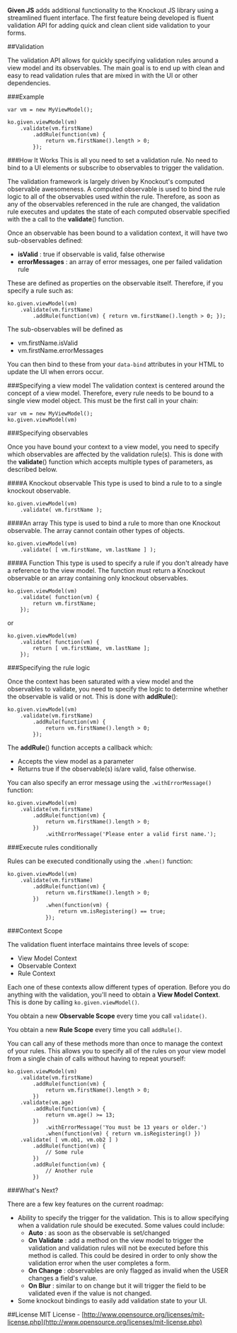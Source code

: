 **Given JS** adds additional functionality to the Knockout JS library using a streamlined fluent interface.  The first feature being developed is fluent validation API for adding quick and clean client side validation to your forms.  

##Validation

The validation API allows for quickly specifying validation rules around a view model and its observables.  The main goal is to end up with clean and easy to read validation rules that are mixed in with the UI or other dependencies.

###Example


	var vm = new MyViewModel();
	            
	ko.given.viewModel(vm)
	    .validate(vm.firstName)
		    .addRule(function(vm) {
		        return vm.firstName().length > 0;
		    });

###How It Works
This is all you need to set a validation rule.  No need to bind to a UI elements or subscribe to observables to trigger the validation.  

The validation framework is largely driven by Knockout's computed observable awesomeness.  A computed observable is used to bind the rule logic to all of the observables used within the rule.  Therefore, as soon as any of the observables referenced in the rule are changed, the validation rule executes and updates the state of each computed observable specified with the a call to the **validate**() function.

Once an observable has been bound to a validation context, it will have two sub-observables defined:

- **isValid** : true if observable is valid, false otherwise
- **errorMessages** : an array of error messages, one per failed validation rule

These are defined as properties on the observable itself.  Therefore, if you specify a rule such as:

	ko.given.viewModel(vm)
	    .validate(vm.firstName)
	    	.addRule(function(vm) { return vm.firstName().length > 0; });

The sub-observables will be defined as

- vm.firstName.isValid
- vm.firstName.errorMessages

You can then bind to these from your `data-bind` attributes in your HTML to update the UI when errors occur.


###Specifying a view model
The validation context is centered around the concept of a view model.  Therefore, every rule needs to be bound to a single view model object.  This must be the first call in your chain:

	var vm = new MyViewModel();
	ko.given.viewModel(vm)


###Specifying observables

Once you have bound your context to a view model, you need to specify which observables are affected by the validation rule(s).  This is done with the **validate**() function which accepts multiple types of parameters, as described below.

####A Knockout observable
This type is used to bind a rule to to a single knockout observable.

	ko.given.viewModel(vm)	
		.validate( vm.firstName );

####An array
This type is used to bind a rule to more than one Knockout observable.  The array cannot contain other types of objects.

	ko.given.viewModel(vm)	
		.validate( [ vm.firstName, vm.lastName ] );

####A Function
This type is used to specify a rule if you don't already have a reference to the view model.  The function must return a Knockout observable or an array containing only knockout observables.

	ko.given.viewModel(vm)	
		.validate( function(vm) {
			return vm.firstName;
		});

or

	ko.given.viewModel(vm)	
		.validate( function(vm) {
			return [ vm.firstName, vm.lastName ];
		});

###Specifying the rule logic

Once the context has been saturated with a view model and the observables to validate, you need to specify the logic to determine whether the observable is valid or not.  This is done with **addRule**():

	ko.given.viewModel(vm)
	    .validate(vm.firstName)
		    .addRule(function(vm) {
		        return vm.firstName().length > 0;
		    });
		    
The **addRule**() function accepts a callback which:

- Accepts the view model as a parameter
- Returns true if the observable(s) is/are valid, false otherwise.

You can also specify an error message using the `.withErrorMessage()` function:

	ko.given.viewModel(vm)
	    .validate(vm.firstName)
		    .addRule(function(vm) {
		        return vm.firstName().length > 0;
		    })
		    	.withErrorMessage('Please enter a valid first name.');

###Execute rules conditionally

Rules can be executed conditionally using the `.when()` function:

	ko.given.viewModel(vm)
	    .validate(vm.firstName)
		    .addRule(function(vm) {
		        return vm.firstName().length > 0;
		    })
		    	.when(function(vm) {
		    		return vm.isRegistering() == true;
		    	});


###Context Scope

The validation fluent interface maintains three levels of scope:

- View Model Context
- Observable Context
- Rule Context

Each one of these contexts allow different types of operation.  Before you do anything with the validation, you'll need to obtain a **View Model Context**.  This is done by calling `ko.given.viewModel()`.

You obtain a new **Observable Scope** every time you call `validate()`.

You obtain a new **Rule Scope** every time you call `addRule()`.

You can call any of these methods more than once to manage the context of your rules.  This allows you to specify all of the rules on your view model from a single chain of calls without having to repeat yourself:

	ko.given.viewModel(vm)
	    .validate(vm.firstName)
		    .addRule(function(vm) {
		        return vm.firstName().length > 0;
		    })
		.validate(vm.age)
		    .addRule(function(vm) {
		        return vm.age() >= 13;
		    })
			    .withErrorMessage('You must be 13 years or older.')
			    .when(function(vm) { return vm.isRegistering() })
		.validate( [ vm.ob1, vm.ob2 ] )
			.addRule(function(vm) {
				// Some rule
			})
			.addRule(function(vm) {
				// Another rule
			})

###What's Next?

There are a few key features on the current roadmap:

- Ability to specify the trigger for the validation.  This is to allow specifying when a validation rule should be executed.  Some values could include:
	- **Auto** : as soon as the observable is set/changed
	- **On Validate** : add a method on the view model to trigger the validation and validation rules will not be executed before this method is called.  This could be desired in order to only show the validation error when the user completes a form.
	- **On Change** : observables are only flagged as invalid when the USER changes a field's value.
	- **On Blur** : similar to on change but it will trigger the field to be validated even if the value is not changed.
- Some knockout bindings to easily add validation state to your UI.

##License
MIT License - [http://www.opensource.org/licenses/mit-license.php](http://www.opensource.org/licenses/mit-license.php)
